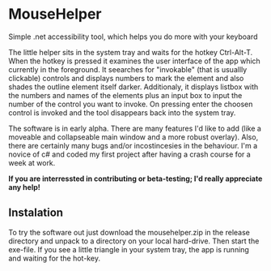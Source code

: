 # MouseHelper
Simple .net accessibility tool, which helps you do more with your keyboard

The little helper sits in the system tray and waits for the hotkey Ctrl-Alt-T. When the hotkey is pressed it examines the user interface of the app which currently in the foreground. It seearches for "invokable" (that is usuallly clickable) controls and displays numbers to mark the element and also shades the outline element itself darker. Additionaly, it displays listbox with the numbers and names of the elements plus an input box to input the number of the control you want to invoke. On pressing enter the choosen control is invoked and the tool disappears back into the system tray.

The software is in early alpha. There are many features I'd like to add (like a moveable and collapseable main window and a more robust overlay). Also, there are certainly many bugs and/or incostincesies in the behaviour. I'm a novice of c# and coded my first project after having a crash course for a week at work. 

**If you are interressted in contributing or beta-testing; I'd really appreciate any help!**

## Instalation

To try the software out just download the mousehelper.zip in the release directory and unpack to a directory on your local hard-drive. Then start the exe-file. If you see a little triangle in your system tray, the app is running and waiting for the hot-key.
